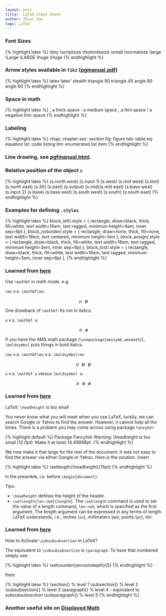 ```yaml
---
layout: post
title:  LaTeX Cheat Sheet
author: Zhuyi Xue
tags: LaTeX
---
```


### Font Sizes

{% highlight latex %}
\tiny
\scriptsize
\footnotesize
\small
\normalsize
\large
\Large
\LARGE
\huge
\Huge
{% endhighlight %}

### Arrow styles available in `Tikz` ([pgmanual.pdf](http://www.texample.net/media/pgf/builds/pgfmanualCVS2012-11-04.pdf))

{% highlight latex %}
latex
latex'
stealth
triangle 90
triangle 45
angle 90
angle 60
{% endhighlight %}

### Space in math

{% highlight latex %}
\; a thick space
\: a medium space
\, a thin space
\! a negative thin space
{% endhighlight %}

### Labeling

{% highlight latex %}
chap: chapter
sec: section
fig: figure
tab: table
eq: equation
lst: code listing
itm: enumerated list item
{% endhighlight %}

### Line drawing, see [pgfmanual.html](http://stuff.mit.edu/afs/athena/contrib/tex-contrib/beamer/pgf-1.01/doc/generic/pgf/version-for-tex4ht/en/pgfmanualse9.html).

### Relative position of the object `s`

{% highlight latex %}
(s.north west)
(s.input 1)
(s.west)
(s.mid west) (s.text)
(s.north east)
(s.30)
(s.east) (s.output)
(s.mid)(s.mid east)
(s.base west)
(s.input 2) (s.base) (s.base east)
(s.south west) (s.south) (s.south east)
{% endhighlight %}

### Examples for defining `.styles`

{% highlight latex %}
block_left/.style = {
  rectangle, draw=black, thick, fill=white, text width=16em,
  text ragged, minimum height=4em, inner sep=6pt
},
block_noborder/.style = {
  rectangle, draw=none,  thick, fill=none,  text width=18em,
  text centered, minimum height=1em
},
block_assign/.style = {
  rectangle, draw=black, thick, fill=white, text width=18em,
  text ragged, minimum height=3em, inner sep=6pt
},
block_lost/.style = {
  rectangle, draw=black, thick, fill=white, text width=16em,
  text ragged, minimum height=3em, inner sep=6pt
},
{% endhighlight %}

### Learned from [here](http://www.physicsforums.com/showthread.php?t=229223)

Use `\mathbf` in math mode. e.g.

`\mu` v.s. `\mathbf\mu`:

$$ \mu  \;\;\; \mathbf \mu$$

One drawback of `\mathbf`: Its not in italics.

`a` v.s. `\mathbf a`:

$$ a \;\;\; \mathbf a$$

If you have the AMS math package (`\usepackage{amssymb,amsmath}`), `\boldsymbol`
puts things in bold italics.

`\mu` v.s. `\mathbf\mu` v.s. `\boldsymbol\mu`

$$ \mu \;\;\; \mathbf \mu \;\;\; \boldsymbol \mu $$

`a` v.s. `\mathbf a` versus `\boldsymbol a`:

$$ a \;\;\; \mathbf a\;\;\; \boldsymbol a $$


### Learned from [here](http://nw360.blogspot.ca/2006/11/latex-headheight-is-too-small.html)

LaTeX: `\headheight` is too small

You never know what you will meet when you use LaTeX, luckily, we can search
Google or Yahoo to find the answer. However, it cannot help all the times. There
is a problem you may come across using package `fancyhdr`:

{% highlight default %}
Package Fancyhdr Warning: \headheight is too small (12.0pt): Make it at least 14.49998pt.
{% endhighlight %}

We now make it that large for the rest of the document. It was not easy to find
the answer via either Google or Yahoo. Here is the solution. Insert

{% highlight latex %}
\setlength{\headheight}{15pt}
{% endhighlight %}

in the preamble, i.e. before `\begin{document}`.

Tips:

* `\headheight` defines the height of the header.
* `\setlength{len-cmd}{length}`. The `\setlength` command is used to set the
  value of a length command, `len-cmd`, which is specified as the first
  argument. The length argument can be expressed in any terms of length LaTeX
  understands, i.e., inches (`in`), millimeters (`mm`), points (`pt`), etc.

### Learned from [here](http://pleasemakeanote.blogspot.ca/2010/06/how-to-activate-subsubsubsection-in.html)

How to Activate `\subsubsubsection` in LaTeX?

The equivalent to `\subsubsubsection` is `\paragraph`. To have that numbered
simply use:

{% highlight latex %}
\setcounter{secnumdepth}{5}
{% endhighlight %}

then:

{% highlight latex %}
\section{} % level 1
\subsection{} % level 2
\subsubsection{} % level 3
\paragraph{} % level 4 - equivalent to subsubsubsection
\subparagraph{} % level 5
{% endhighlight %}

### Another useful site on [Displayed Math](http://www.math.uiuc.edu/~hildebr/tex/displays.html)
